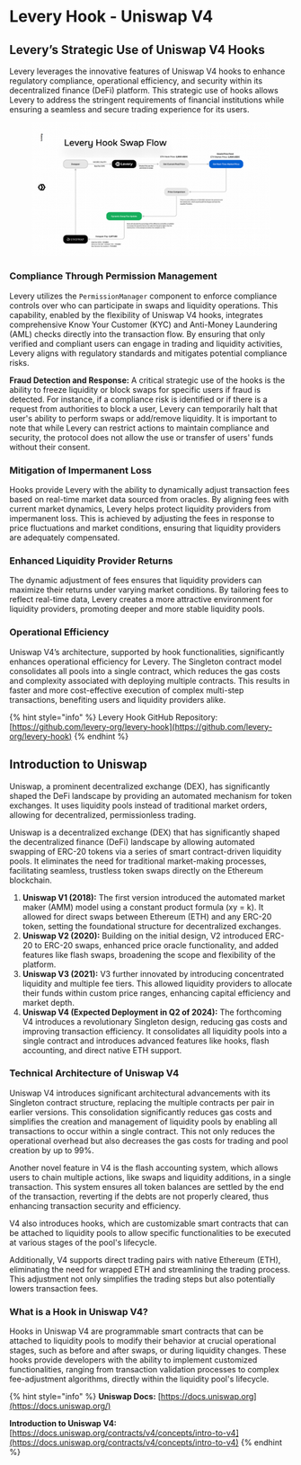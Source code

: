 # Levery Hook - Uniswap V4

## **Levery’s Strategic Use of Uniswap V4 Hooks**

Levery leverages the innovative features of Uniswap V4 hooks to enhance regulatory compliance, operational efficiency, and security within its decentralized finance (DeFi) platform. This strategic use of hooks allows Levery to address the stringent requirements of financial institutions while ensuring a seamless and secure trading experience for its users.

<figure><img src="../.gitbook/assets/hook-swap-flow.jpg" alt=""><figcaption></figcaption></figure>

### Compliance Through Permission Management

Levery utilizes the `PermissionManager` component to enforce compliance controls over who can participate in swaps and liquidity operations. This capability, enabled by the flexibility of Uniswap V4 hooks, integrates comprehensive Know Your Customer (KYC) and Anti-Money Laundering (AML) checks directly into the transaction flow. By ensuring that only verified and compliant users can engage in trading and liquidity activities, Levery aligns with regulatory standards and mitigates potential compliance risks.

**Fraud Detection and Response:** A critical strategic use of the hooks is the ability to freeze liquidity or block swaps for specific users if fraud is detected. For instance, if a compliance risk is identified or if there is a request from authorities to block a user, Levery can temporarily halt that user's ability to perform swaps or add/remove liquidity. It is important to note that while Levery can restrict actions to maintain compliance and security, the protocol does not allow the use or transfer of users' funds without their consent.

### Mitigation of Impermanent Loss

Hooks provide Levery with the ability to dynamically adjust transaction fees based on real-time market data sourced from oracles. By aligning fees with current market dynamics, Levery helps protect liquidity providers from impermanent loss. This is achieved by adjusting the fees in response to price fluctuations and market conditions, ensuring that liquidity providers are adequately compensated.

### Enhanced Liquidity Provider Returns

The dynamic adjustment of fees ensures that liquidity providers can maximize their returns under varying market conditions. By tailoring fees to reflect real-time data, Levery creates a more attractive environment for liquidity providers, promoting deeper and more stable liquidity pools.

### Operational Efficiency

Uniswap V4’s architecture, supported by hook functionalities, significantly enhances operational efficiency for Levery. The Singleton contract model consolidates all pools into a single contract, which reduces the gas costs and complexity associated with deploying multiple contracts. This results in faster and more cost-effective execution of complex multi-step transactions, benefiting users and liquidity providers alike.

{% hint style="info" %}
Levery Hook GitHub Repository: [https://github.com/levery-org/levery-hook](https://github.com/levery-org/levery-hook)
{% endhint %}

## **Introduction to Uniswap**

Uniswap, a prominent decentralized exchange (DEX), has significantly shaped the DeFi landscape by providing an automated mechanism for token exchanges. It uses liquidity pools instead of traditional market orders, allowing for decentralized, permissionless trading.

Uniswap is a decentralized exchange (DEX) that has significantly shaped the decentralized finance (DeFi) landscape by allowing automated swapping of ERC-20 tokens via a series of smart contract-driven liquidity pools. It eliminates the need for traditional market-making processes, facilitating seamless, trustless token swaps directly on the Ethereum blockchain.

1. **Uniswap V1 (2018):** The first version introduced the automated market maker (AMM) model using a constant product formula (xy = k). It allowed for direct swaps between Ethereum (ETH) and any ERC-20 token, setting the foundational structure for decentralized exchanges.
2. **Uniswap V2 (2020):** Building on the initial design, V2 introduced ERC-20 to ERC-20 swaps, enhanced price oracle functionality, and added features like flash swaps, broadening the scope and flexibility of the platform.
3. **Uniswap V3 (2021):** V3 further innovated by introducing concentrated liquidity and multiple fee tiers. This allowed liquidity providers to allocate their funds within custom price ranges, enhancing capital efficiency and market depth.
4. **Uniswap V4 (Expected Deployment in Q2 of 2024):** The forthcoming V4 introduces a revolutionary Singleton design, reducing gas costs and improving transaction efficiency. It consolidates all liquidity pools into a single contract and introduces advanced features like hooks, flash accounting, and direct native ETH support.

### Technical Architecture of Uniswap V4

Uniswap V4 introduces significant architectural advancements with its Singleton contract structure, replacing the multiple contracts per pair in earlier versions. This consolidation significantly reduces gas costs and simplifies the creation and management of liquidity pools by enabling all transactions to occur within a single contract. This not only reduces the operational overhead but also decreases the gas costs for trading and pool creation by up to 99%.

Another novel feature in V4 is the flash accounting system, which allows users to chain multiple actions, like swaps and liquidity additions, in a single transaction. This system ensures all token balances are settled by the end of the transaction, reverting if the debts are not properly cleared, thus enhancing transaction security and efficiency.

V4 also introduces hooks, which are customizable smart contracts that can be attached to liquidity pools to allow specific functionalities to be executed at various stages of the pool's lifecycle.&#x20;

Additionally, V4 supports direct trading pairs with native Ethereum (ETH), eliminating the need for wrapped ETH and streamlining the trading process. This adjustment not only simplifies the trading steps but also potentially lowers transaction fees.

### What is a Hook in Uniswap V4?

Hooks in Uniswap V4 are programmable smart contracts that can be attached to liquidity pools to modify their behavior at crucial operational stages, such as before and after swaps, or during liquidity changes. These hooks provide developers with the ability to implement customized functionalities, ranging from transaction validation processes to complex fee-adjustment algorithms, directly within the liquidity pool's lifecycle.

{% hint style="info" %}
**Uniswap Docs:** [https://docs.uniswap.org](https://docs.uniswap.org/)

**Introduction to Uniswap V4:** [https://docs.uniswap.org/contracts/v4/concepts/intro-to-v4](https://docs.uniswap.org/contracts/v4/concepts/intro-to-v4)
{% endhint %}
